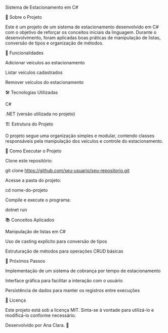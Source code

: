 Sistema de Estacionamento em C#

📌 Sobre o Projeto

Este é um projeto de um sistema de estacionamento desenvolvido em C# com o objetivo de reforçar os conceitos iniciais da linguagem. Durante o desenvolvimento, foram aplicadas boas práticas de manipulação de listas, conversão de tipos e organização de métodos.

🚀 Funcionalidades

Adicionar veículos ao estacionamento

Listar veículos cadastrados

Remover veículos do estacionamento

🛠️ Tecnologias Utilizadas

C#

.NET (versão utilizada no projeto)

🏗️ Estrutura do Projeto

O projeto segue uma organização simples e modular, contendo classes responsáveis pela manipulação dos veículos e controle do estacionamento.

🔧 Como Executar o Projeto

Clone este repositório:

git clone https://github.com/seu-usuario/seu-repositorio.git

Acesse a pasta do projeto:

cd nome-do-projeto

Compile e execute o programa:

dotnet run

📚 Conceitos Aplicados

Manipulação de listas em C#

Uso de casting explícito para conversão de tipos

Estruturação de métodos para operações CRUD básicas

📌 Próximos Passos

Implementação de um sistema de cobrança por tempo de estacionamento

Interface gráfica para facilitar a interação com o usuário

Persistência de dados para manter os registros entre execuções

📄 Licença

Este projeto está sob a licença MIT. Sinta-se à vontade para utilizá-lo e modificá-lo conforme necessário.

Desenvolvido por Ana Clara. 🚀


